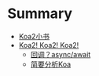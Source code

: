 # Summary

* [Koa2小书](README.md)
* [Koa2! Koa2! Koa2!](chapter1.md)
  * [回调？async/await](chapter1/hui-diao-ff1f-async-await.md)
  * [简要分析Koa](chapter1/jian-yao-fen-xi-koa.md)

